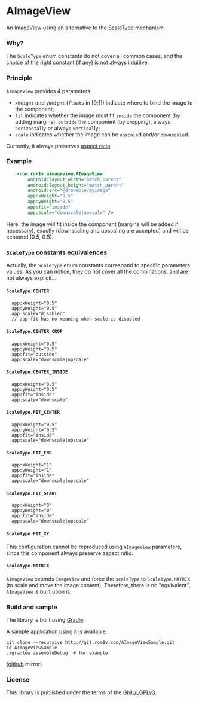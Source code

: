 # AImageView

An
[ImageView](http://developer.android.com/reference/android/widget/ImageView.html)
using an alternative to the
[ScaleType](http://developer.android.com/reference/android/widget/ImageView.ScaleType.html)
mechanism.


### Why?

The `ScaleType` enum constants do not cover all common cases, and the choice of
the right constant (if any) is not always intuitive.


### Principle

`AImageView` provides 4 parameters:

 * `xWeight` and `yWeight` (`float`s in [0;1]) indicate where to bind the image
   to the component;
 * `fit` indicates whether the image must fit `inside` the component (by adding
   margins), `outside` the component (by cropping), always `horizontal`ly or
   always `vertical`ly;
 * `scale` indicates whether the image can be `upscale`d and/or `downscale`d.

Currently, it always preserves [aspect
ratio](https://en.wikipedia.org/wiki/Aspect_ratio_%28image%29).


### Example

~~~xml
    <com.rom1v.aimageview.AImageView
        android:layout_width="match_parent"
        android:layout_height="match_parent"
        android:src="@drawable/myimage"
        app:xWeight="0.5"
        app:yWeight="0.5"
        app:fit="inside"
        app:scale="downscale|upscale" />
~~~

Here, the image will fit inside the component (margins will be added if
necessary), exactly (downscaling and upscaling are accepted) and will be
centered (0.5, 0.5).


### `ScaleType` constants equivalences

Actually, the `ScaleType` enum constants correspond to specific parameters
values. As you can notice, they do not cover all the combinations, and are not
always explicit…

#### `ScaleType.CENTER`

~~~
  app:xWeight="0.5"
  app:yWeight="0.5"
  app:scale="disabled"
  // app:fit has no meaning when scale is disabled
~~~

#### `ScaleType.CENTER_CROP`

~~~
  app:xWeight="0.5"
  app:yWeight="0.5"
  app:fit="outside"
  app:scale="downscale|upscale"
~~~

#### `ScaleType.CENTER_INSIDE`

~~~
  app:xWeight="0.5"
  app:yWeight="0.5"
  app:fit="inside"
  app:scale="downscale"
~~~

#### `ScaleType.FIT_CENTER`

~~~
  app:xWeight="0.5"
  app:yWeight="0.5"
  app:fit="inside"
  app:scale="downscale|upscale"
~~~

#### `ScaleType.FIT_END`

~~~
  app:xWeight="1"
  app:yWeight="1"
  app:fit="inside"
  app:scale="downscale|upscale"
~~~

#### `ScaleType.FIT_START`

~~~
  app:xWeight="0"
  app:yWeight="0"
  app:fit="inside"
  app:scale="downscale|upscale"
~~~

#### `ScaleType.FIT_XY`

This configuration cannot be reproduced using `AImageView` parameters, since
this component always preserve aspect ratio.

#### `ScaleType.MATRIX`

`AImageView` extends `ImageView` and force the `scaleType` to `ScaleType.MATRIX`
(to scale and move the image content). Therefore, there is no "equivalent",
`AImageView` is built upon it.


### Build and sample

The library is built using [Gradle](https://en.wikipedia.org/wiki/Gradle).

A sample application using it is available:

    git clone --recursive http://git.rom1v.com/AImageViewSample.git
    cd AImageViewSample
    ./gradlew assembleDebug  # for example

([github](https://github.com/rom1v/AImageViewSample.git) mirror)


### License

This library is published under the terms of the
[GNU/LGPLv3](https://en.wikipedia.org/wiki/GNU_Lesser_General_Public_License).
